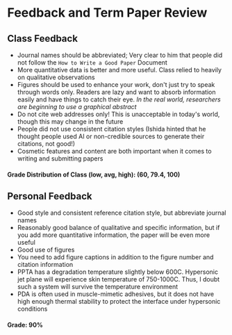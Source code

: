 # Feedback and Term Paper Review
## Class Feedback
- Journal names should be abbreviated; Very clear to him that people did not follow the `How to Write a Good Paper` Document
- More quantitative data is better and more useful. Class relied to heavily on qualitative observations
- Figures should be used to enhance your work, don't just try to speak through words only. Readers are lazy and want to absorb information easily and have things to catch their eye. *In the real world, researchers are beginning to use a graphical abstract*
- Do not cite web addresses only! This is unacceptable in today's world, though this may change in the future
- People did not use consistent citation styles (Ishida hinted that he thought people used AI or non-credible sources to generate their citations, not good!)
- Cosmetic features and content are both important when it comes to writing and submitting papers
#### Grade Distribution of Class (low, avg, high): (60, 79.4, 100)
## Personal Feedback
- Good style and consistent reference citation style, but abbreviate journal names
- Reasonably good balance of qualitative and specific information, but if you add more quantitative information, the paper will be even more useful
- Good use of figures
- You need to add figure captions in addition to the figure number and citation information
- PPTA has a degradation temperature slightly below 600C. Hypersonic jet plane will experience skin temperature of 750-1000C. Thus, I doubt such a system will survive the temperature environment
- PDA is often used in muscle-mimetic adhesives, but it does not have high enough thermal stability to protect the interface under hypersonic conditions
#### Grade: 90%
